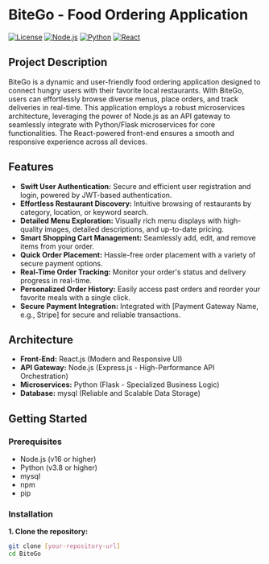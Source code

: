 # BiteGo - Food Ordering Application

[![License](https://img.shields.io/badge/license-MIT-blue.svg)](LICENSE)  [![Node.js](https://img.shields.io/badge/node.js-v16%2B-green.svg)]() [![Python](https://img.shields.io/badge/python-v3.8%2B-yellow.svg)]() [![React](https://img.shields.io/badge/react-v17%2B-cyan.svg)]()

## Project Description

BiteGo is a dynamic and user-friendly food ordering application designed to connect hungry users with their favorite local restaurants. With BiteGo, users can effortlessly browse diverse menus, place orders, and track deliveries in real-time. This application employs a robust microservices architecture, leveraging the power of Node.js as an API gateway to seamlessly integrate with Python/Flask microservices for core functionalities. The React-powered front-end ensures a smooth and responsive experience across all devices.

## Features

* **Swift User Authentication:** Secure and efficient user registration and login, powered by JWT-based authentication.
* **Effortless Restaurant Discovery:** Intuitive browsing of restaurants by category, location, or keyword search.
* **Detailed Menu Exploration:** Visually rich menu displays with high-quality images, detailed descriptions, and up-to-date pricing.
* **Smart Shopping Cart Management:** Seamlessly add, edit, and remove items from your order.
* **Quick Order Placement:** Hassle-free order placement with a variety of secure payment options.
* **Real-Time Order Tracking:** Monitor your order's status and delivery progress in real-time.
* **Personalized Order History:** Easily access past orders and reorder your favorite meals with a single click.
* **Secure Payment Integration:** Integrated with [Payment Gateway Name, e.g., Stripe] for secure and reliable transactions.
  
## Architecture

* **Front-End:** React.js (Modern and Responsive UI)
* **API Gateway:** Node.js (Express.js - High-Performance API Orchestration)
* **Microservices:** Python (Flask - Specialized Business Logic)
* **Database:** mysql (Reliable and Scalable Data Storage)

## Getting Started

### Prerequisites

* Node.js (v16 or higher)
* Python (v3.8 or higher)
* mysql
* npm 
* pip 

### Installation

**1. Clone the repository:**

```bash
git clone [your-repository-url]
cd BiteGo
